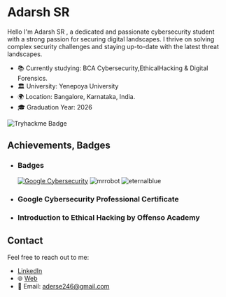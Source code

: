 # Adarsh SR

Hello I'm Adarsh SR , a dedicated and passionate cybersecurity student with a strong passion for securing digital landscapes. 
I thrive on solving complex security challenges and staying up-to-date with the latest threat landscapes.

- 📚 Currently studying: BCA Cybersecurity,EthicalHacking & Digital Forensics.
- 🏛️ University: Yenepoya University
- 🌍 Location: Bangalore, Karnataka, India.
- 🎓 Graduation Year: 2026

![Tryhackme Badge](https://tryhackme-badges.s3.amazonaws.com/AdarshSR.png?1)



## Achievements, Badges

<!--START_SECTION:badges-->
- ### Badges
    [![Google Cybersecurity](https://images.credly.com/size/120x120/images/0bf0f2da-a699-4c82-82e2-56dcf1f2e1c7/image.png)](https://www.credly.com/badges/a94478f7-c91c-47b6-8756-ed7e1b77baf8/public_url "Google Cybersecurity professional Certificate")  ![mrrobot](https://github.com/Adarsh-S-R/Adarsh-S-R/assets/132756350/39d3df8e-25e5-4cbe-88e8-9fb1b18d70b0) ![eternalblue](https://github.com/Adarsh-S-R/Adarsh-S-R/assets/132756350/84a593de-7919-4a96-b1ca-a904c9292feb)

<!--END_SECTION:badges-->
  
- ### Google Cybersecurity Professional Certificate
- ### Introduction to Ethical Hacking by Offenso Academy



## Contact

Feel free to reach out to me:

- [LinkedIn](https://www.linkedin.com/in/adarsh-sr/)
- 🌐 [Web](https://adarshsr.carrd.co/)
-  📧 Email: aderse246@gmail.com
